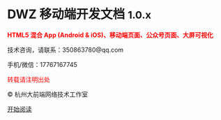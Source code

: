 # DWZ 移动端开发文档 <small>1.0.x</small>

<strong style="color: red;">HTML5 混合 App (Android & iOS)、移动端页面、公众号页面、大屏可视化</strong>

<p>技术咨询，请联系：350863780@qq.com</p>
<p>手机/微信：17767167745</p>
<p style="color: red;">转载请注明出处</p>

<p>&copy; 杭州大前端网络技术工作室</p>

[开始阅读](README.md)
